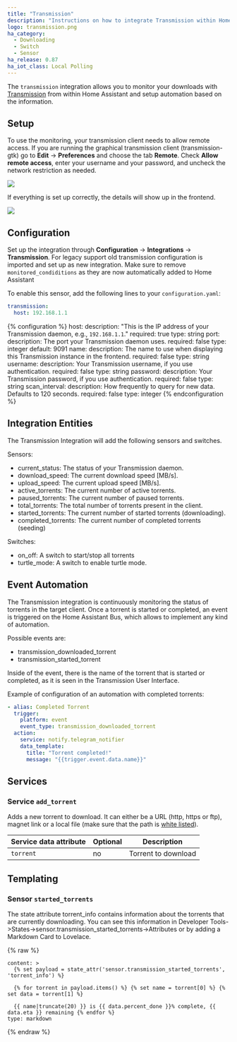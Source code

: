 ```yaml
---
title: "Transmission"
description: "Instructions on how to integrate Transmission within Home Assistant."
logo: transmission.png
ha_category:
  - Downloading
  - Switch
  - Sensor
ha_release: 0.87
ha_iot_class: Local Polling
---
```


The `transmission` integration allows you to monitor your downloads with [Transmission](http://www.transmissionbt.com/) from within Home Assistant and setup automation based on the information.

## Setup

To use the monitoring, your transmission client needs to allow remote access. If you are running the graphical transmission client (transmission-gtk) go to **Edit** -> **Preferences** and choose the tab **Remote**. Check **Allow remote access**, enter your username and your password, and uncheck the network restriction as needed.

<p class='img'>
  <img src='{{site_root}}/images/integrations/transmission/transmission_perf.png' />
</p>

If everything is set up correctly, the details will show up in the frontend.

<p class='img'>
  <img src='{{site_root}}/images/integrations/transmission/transmission.png' />
</p>

## Configuration

Set up the integration through **Configuration** -> **Integrations** -> **Transmission**. For legacy support old transmission configuration is imported and set up as new integration. Make sure to remove `monitored_condiditions` as they are now automatically added to Home Assistant

To enable this sensor, add the following lines to your `configuration.yaml`:

```yaml
transmission:
  host: 192.168.1.1
```

{% configuration %}
host:
  description: "This is the IP address of your Transmission daemon, e.g., `192.168.1.1`."
  required: true
  type: string
port:
  description: The port your Transmission daemon uses.
  required: false
  type: integer
  default: 9091
name:
  description: The name to use when displaying this Transmission instance in the frontend.
  required: false
  type: string
username:
  description: Your Transmission username, if you use authentication.
  required: false
  type: string
password:
  description: Your Transmission password, if you use authentication.
  required: false
  type: string
scan_interval:
  description: How frequently to query for new data. Defaults to 120 seconds.
  required: false
  type: integer
{% endconfiguration %}
  
## Integration Entities

The Transmission Integration will add the following sensors and switches.

Sensors:
- current_status: The status of your Transmission daemon.
- download_speed: The current download speed [MB/s].
- upload_speed: The current upload speed [MB/s].
- active_torrents: The current number of active torrents.
- paused_torrents: The current number of paused torrents.
- total_torrents: The total number of torrents present in the client.
- started_torrents: The current number of started torrents (downloading).
- completed_torrents: The current number of completed torrents (seeding)

Switches:
- on_off: A switch to start/stop all torrents
- turtle_mode: A switch to enable turtle mode.


## Event Automation

The Transmission integration is continuously monitoring the status of torrents in the target client. Once a torrent is started or completed, an event is triggered on the Home Assistant Bus, which allows to implement any kind of automation.

Possible events are:

- transmission_downloaded_torrent
- transmission_started_torrent

Inside of the event, there is the name of the torrent that is started or completed, as it is seen in the Transmission User Interface.

Example of configuration of an automation with completed torrents:

```yaml
- alias: Completed Torrent
  trigger:
    platform: event
    event_type: transmission_downloaded_torrent
  action:
    service: notify.telegram_notifier
    data_template:
      title: "Torrent completed!"
      message: "{{trigger.event.data.name}}"
```

## Services

### Service `add_torrent`

Adds a new torrent to download. It can either be a URL (http, https or ftp), magnet link or a local file (make sure that the path is [white listed](/docs/configuration/basic/#whitelist_external_dirs)).

| Service data attribute | Optional | Description |
| ---------------------- | -------- | ----------- |
| `torrent` | no | Torrent to download

## Templating

### Sensor `started_torrents`

The state attribute torrent_info contains information about the torrents that are currently downloading.  You can see this information in Developer Tools->States->sensor.transmission_started_torrents->Attributes or by adding a Markdown Card to Lovelace.

{% raw %}
```jinja2 
content: >
  {% set payload = state_attr('sensor.transmission_started_torrents', 'torrent_info') %}

  {% for torrent in payload.items() %} {% set name = torrent[0] %} {% set data = torrent[1] %}
  
  {{ name|truncate(20) }} is {{ data.percent_done }}% complete, {{ data.eta }} remaining {% endfor %}
type: markdown
```
{% endraw %}
